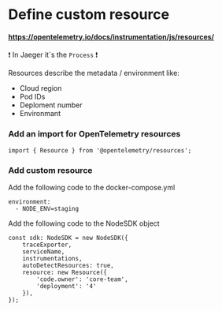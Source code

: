 # Define custom resource

#### https://opentelemetry.io/docs/instrumentation/js/resources/

❗ In Jaeger it´s the ``Process`` ❗

Resources describe the metadata / environment like:
- Cloud region
- Pod IDs
- Deploment number
- Environmant

### Add an import for OpenTelemetry resources
```
import { Resource } from '@opentelemetry/resources';
```

### Add custom resource
Add the following code to the docker-compose.yml
```
environment:
  - NODE_ENV=staging
```

Add the following code to the NodeSDK object
```
const sdk: NodeSDK = new NodeSDK({
    traceExporter,
    serviceName,
    instrumentations,
    autoDetectResources: true,
    resource: new Resource({
        'code.owner': 'core-team',
        'deployment': '4'
    }),
});
```
